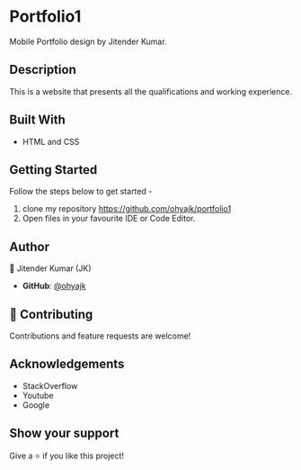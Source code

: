 # Portfolio1

Mobile Portfolio design by Jitender Kumar.

## Description

This is a website that presents all the qualifications and working experience.


## Built With

- HTML and CSS 


## Getting Started

Follow the steps below to get started -

1. clone my repository https://github.com/ohyajk/portfolio1
2. Open files in your favourite IDE or Code Editor.


## Author

👤 Jitender Kumar (JK)

- **GitHub**: [@ohyajk](https://github.com/ohyajk)

## 🤝 Contributing

Contributions and feature requests are welcome!


## Acknowledgements

- StackOverflow
- Youtube
- Google

## Show your support

Give a ⭐️ if you like this project!